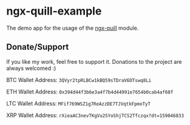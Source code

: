 # ngx-quill-example
The demo app for the usage of the [ngx-quill](https://github.com/KillerCodeMonkey/ngx-quill) module.

## Donate/Support

If you like my work, feel free to support it. Donations to the project are always welcomed :)

BTC Wallet Address:
`3QVyr2tpRLBCw1kBQ59sTDraV6DTswq8Li`

ETH Wallet Address:
`0x394d44f3b6e3a4f7b4d44991e7654b0cab4af68f`

LTC Wallet Address:
`MFif769WSZ1g7ReAzzDE7TJVqtkFpmoTyT`

XRP Wallet Address:
`rXieaAC3nevTKgVu2SYoShjTCS2Tfczqx?dt=159046833`
